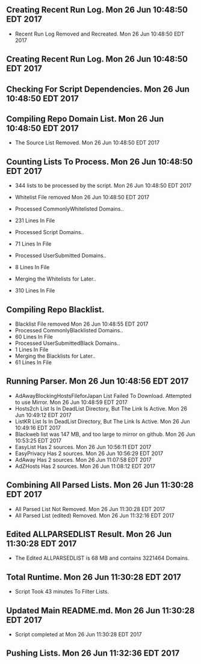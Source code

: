 ## Creating Recent Run Log. Mon 26 Jun 10:48:50 EDT 2017
* Recent Run Log Removed and Recreated. Mon 26 Jun 10:48:50 EDT 2017
## Creating Recent Run Log. Mon 26 Jun 10:48:50 EDT 2017

## Checking For Script Dependencies. Mon 26 Jun 10:48:50 EDT 2017

## Compiling Repo Domain List. Mon 26 Jun 10:48:50 EDT 2017
* The Source List Removed. Mon 26 Jun 10:48:50 EDT 2017
## Counting Lists To Process. Mon 26 Jun 10:48:50 EDT 2017
* 	344 lists to be processed by the script. Mon 26 Jun 10:48:50 EDT 2017

* Whitelist File removed Mon 26 Jun 10:48:50 EDT 2017
* Processed CommonlyWhitelisted Domains..
* 	231 Lines In File
* Processed Script Domains..
* 	71 Lines In File
* Processed UserSubmitted Domains..
* 	8 Lines In File
* Merging the Whitelists for Later..
* 	310 Lines In File
## Compiling Repo Blacklist.
* Blacklist File removed Mon 26 Jun 10:48:55 EDT 2017
* Processed CommonlyBlacklisted Domains..
* 	60 Lines In File
* Processed UserSubmittedBlack Domains..
* 	1 Lines In File
* Merging the Blacklists for Later..
* 	61 Lines In File

## Running Parser. Mon 26 Jun 10:48:56 EDT 2017
* AdAwayBlockingHostsFileforJapan List Failed To Download. Attempted to use Mirror. Mon 26 Jun 10:48:59 EDT 2017
* Hosts2ch List Is In DeadList Directory, But The Link Is Active. Mon 26 Jun 10:49:12 EDT 2017
* ListKR List Is In DeadList Directory, But The Link Is Active. Mon 26 Jun 10:49:16 EDT 2017
* Blackweb list was 147 MB, and too large to mirror on github. Mon 26 Jun 10:53:25 EDT 2017
* EasyList Has 2 sources. Mon 26 Jun 10:56:11 EDT 2017
* EasyPrivacy Has 2 sources. Mon 26 Jun 10:56:29 EDT 2017
* AdAway Has 2 sources. Mon 26 Jun 11:07:58 EDT 2017
* AdZHosts Has 2 sources. Mon 26 Jun 11:08:12 EDT 2017

## Combining All Parsed Lists. Mon 26 Jun 11:30:28 EDT 2017
* All Parsed List Not Removed. Mon 26 Jun 11:30:28 EDT 2017
* All Parsed List (edited) Removed. Mon 26 Jun 11:32:16 EDT 2017

## Edited ALLPARSEDLIST Result. Mon 26 Jun 11:30:28 EDT 2017
* The Edited ALLPARSEDLIST is 68 MB and contains 	3221464 Domains.

## Total Runtime. Mon 26 Jun 11:30:28 EDT 2017
* Script Took 43 minutes To Filter  Lists.

## Updated Main README.md. Mon 26 Jun 11:30:28 EDT 2017

* Script completed at Mon 26 Jun 11:30:28 EDT 2017
## Pushing Lists. Mon 26 Jun 11:32:36 EDT 2017
